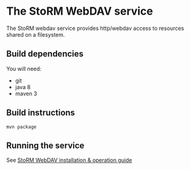 # The StoRM WebDAV service

The StoRM webdav service provides http/webdav access to resources shared on a filesystem.

## Build dependencies

You will need:

- git
- java 8
- maven 3

## Build instructions

    mvn package

## Running the service

See [StoRM WebDAV installation & operation guide](doc/storm-webdav-guide.md)
